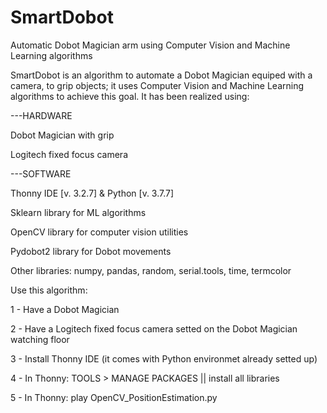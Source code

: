 # SmartDobot
Automatic Dobot Magician arm using Computer Vision and Machine Learning algorithms

SmartDobot is an algorithm to automate a Dobot Magician equiped with a camera, to grip objects; it uses Computer Vision and Machine Learning algorithms to achieve this goal. It has been realized using:

---HARDWARE

Dobot Magician with grip

Logitech fixed focus camera

---SOFTWARE

Thonny IDE [v. 3.2.7] & Python [v. 3.7.7]

Sklearn library for ML algorithms

OpenCV library for computer vision utilities

Pydobot2 library for Dobot movements

Other libraries: numpy, pandas, random, serial.tools, time, termcolor


Use this algorithm:

1 - Have a Dobot Magician

2 - Have a Logitech fixed focus camera setted on the Dobot Magician watching floor

3 - Install Thonny IDE (it comes with Python environmet already setted up)

4 - In Thonny: TOOLS > MANAGE PACKAGES || install all libraries

5 - In Thonny: play OpenCV_PositionEstimation.py

